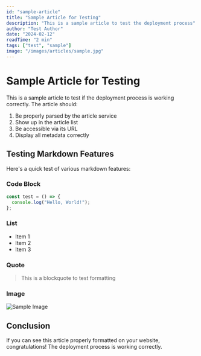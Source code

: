 ```yaml
---
id: "sample-article"
title: "Sample Article for Testing"
description: "This is a sample article to test the deployment process"
author: "Test Author"
date: "2024-02-12"
readTime: "2 min"
tags: ["test", "sample"]
image: "/images/articles/sample.jpg"
---
```


# Sample Article for Testing

This is a sample article to test if the deployment process is working correctly. The article should:

1. Be properly parsed by the article service
2. Show up in the article list
3. Be accessible via its URL
4. Display all metadata correctly

## Testing Markdown Features

Here's a quick test of various markdown features:

### Code Block
```javascript
const test = () => {
  console.log("Hello, World!");
};
```

### List
- Item 1
- Item 2
- Item 3

### Quote
> This is a blockquote to test formatting
 
### Image
![Sample Image](/images/articles/sample.jpg)

## Conclusion

If you can see this article properly formatted on your website, congratulations! The deployment process is working correctly.  